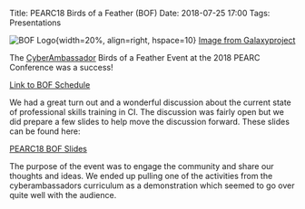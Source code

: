 Title: PEARC18 Birds of a Feather (BOF)
Date: 2018-07-25 17:00
Tags: Presentations

![BOF Logo](//galaxyproject.org/images/logos/GCC2014_BoF_LogoSquare.png){width=20%, align=right, hspace=10}
[Image from Galaxyproject](//galaxyproject.org/events/gcc2014/bofs/)

The [CyberAmbassador](//colbrydi.github.io/cyberambassadors) Birds of a Feather Event at the 2018 PEARC Conference was a success!

[Link to BOF Schedule](//pearc18.conference-program.com/?page_id=10&id=bof122&sess=sess203)

We had a great turn out and a wonderful discussion about the current state of professional skills training in CI.  The discussion was fairly open but we did prepare a few slides to help move the discussion forward.  These slides can be found here:

[PEARC18 BOF Slides](//colbrydi.github.io/images/PEARC18-BOF.pdf)

The purpose of the event was to engage the community and share our thoughts and ideas. We ended up pulling one of the activities from the cyberambassadors curriculum as a demonstration which seemed to go over quite well with the audience.  

